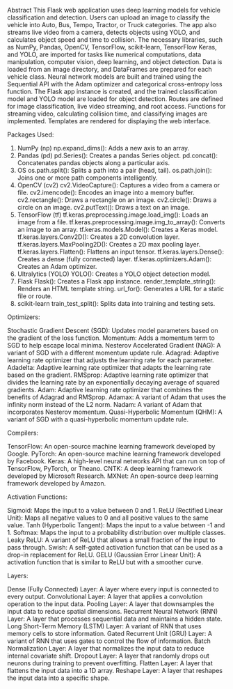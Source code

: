 Abstract
This Flask web application uses deep learning models for vehicle classification and detection. 
Users can upload an image to classify the vehicle into Auto, Bus, Tempo, Tractor, or Truck categories. 
The app also streams live video from a camera, detects objects using YOLO, and calculates object speed and time to collision. 
The necessary libraries, such as NumPy, Pandas, OpenCV, TensorFlow, scikit-learn, TensorFlow Keras, and YOLO, are imported for tasks like numerical computations, data manipulation, computer vision, deep learning, and object detection. 
Data is loaded from an image directory, and DataFrames are prepared for each vehicle class. 
Neural network models are built and trained using the Sequential API with the Adam optimizer and categorical cross-entropy loss function. 
The Flask app instance is created, and the trained classification model and YOLO model are loaded for object detection.
Routes are defined for image classification, live video streaming, and root access. Functions for streaming video, calculating collision time, and classifying images are implemented. 
Templates are rendered for displaying the web interface.

Packages Used:

1. NumPy (np)
np.expand_dims(): Adds a new axis to an array.
2. Pandas (pd)
pd.Series(): Creates a pandas Series object.
pd.concat(): Concatenates pandas objects along a particular axis.
3. OS
os.path.split(): Splits a path into a pair (head, tail).
os.path.join(): Joins one or more path components intelligently.
4. OpenCV (cv2)
cv2.VideoCapture(): Captures a video from a camera or file.
cv2.imencode(): Encodes an image into a memory buffer.
cv2.rectangle(): Draws a rectangle on an image.
cv2.circle(): Draws a circle on an image.
cv2.putText(): Draws a text on an image.
5. TensorFlow (tf)
tf.keras.preprocessing.image.load_img(): Loads an image from a file.
tf.keras.preprocessing.image.img_to_array(): Converts an image to an array.
tf.keras.models.Model(): Creates a Keras model.
tf.keras.layers.Conv2D(): Creates a 2D convolution layer.
tf.keras.layers.MaxPooling2D(): Creates a 2D max pooling layer.
tf.keras.layers.Flatten(): Flattens an input tensor.
tf.keras.layers.Dense(): Creates a dense (fully connected) layer.
tf.keras.optimizers.Adam(): Creates an Adam optimizer.
6. Ultralytics (YOLO)
YOLO(): Creates a YOLO object detection model.
7. Flask
Flask(): Creates a Flask app instance.
render_template_string(): Renders an HTML template string.
url_for(): Generates a URL for a static file or route.
8. scikit-learn
train_test_split(): Splits data into training and testing sets.

Optimizers:

Stochastic Gradient Descent (SGD): Updates model parameters based on the gradient of the loss function.
Momentum: Adds a momentum term to SGD to help escape local minima.
Nesterov Accelerated Gradient (NAG): A variant of SGD with a different momentum update rule.
Adagrad: Adaptive learning rate optimizer that adjusts the learning rate for each parameter.
Adadelta: Adaptive learning rate optimizer that adapts the learning rate based on the gradient.
RMSprop: Adaptive learning rate optimizer that divides the learning rate by an exponentially decaying average of squared gradients.
Adam: Adaptive learning rate optimizer that combines the benefits of Adagrad and RMSprop.
Adamax: A variant of Adam that uses the infinity norm instead of the L2 norm.
Nadam: A variant of Adam that incorporates Nesterov momentum.
Quasi-Hyperbolic Momentum (QHM): A variant of SGD with a quasi-hyperbolic momentum update rule.

Compilers:

TensorFlow: An open-source machine learning framework developed by Google.
PyTorch: An open-source machine learning framework developed by Facebook.
Keras: A high-level neural networks API that can run on top of TensorFlow, PyTorch, or Theano.
CNTK: A deep learning framework developed by Microsoft Research.
MXNet: An open-source deep learning framework developed by Amazon.

Activation Functions:

Sigmoid: Maps the input to a value between 0 and 1.
ReLU (Rectified Linear Unit): Maps all negative values to 0 and all positive values to the same value.
Tanh (Hyperbolic Tangent): Maps the input to a value between -1 and 1.
Softmax: Maps the input to a probability distribution over multiple classes.
Leaky ReLU: A variant of ReLU that allows a small fraction of the input to pass through.
Swish: A self-gated activation function that can be used as a drop-in replacement for ReLU.
GELU (Gaussian Error Linear Unit): A activation function that is similar to ReLU but with a smoother curve.

Layers:

Dense (Fully Connected) Layer: A layer where every input is connected to every output.
Convolutional Layer: A layer that applies a convolution operation to the input data.
Pooling Layer: A layer that downsamples the input data to reduce spatial dimensions.
Recurrent Neural Network (RNN) Layer: A layer that processes sequential data and maintains a hidden state.
Long Short-Term Memory (LSTM) Layer: A variant of RNN that uses memory cells to store information.
Gated Recurrent Unit (GRU) Layer: A variant of RNN that uses gates to control the flow of information.
Batch Normalization Layer: A layer that normalizes the input data to reduce internal covariate shift.
Dropout Layer: A layer that randomly drops out neurons during training to prevent overfitting.
Flatten Layer: A layer that flattens the input data into a 1D array.
Reshape Layer: A layer that reshapes the input data into a specific shape.
